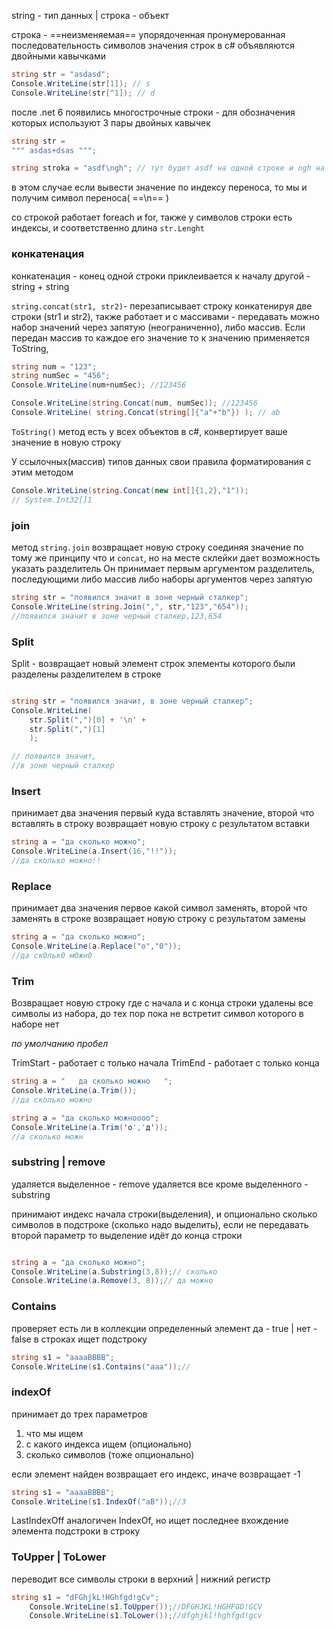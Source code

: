 string - тип данных | строка - объект 

строка - ==неизменяемая== упорядоченная пронумерованная последовательность символов
значения строк в c# объявляются двойными кавычками

```cs
string str = "asdasd";
Console.WriteLine(str[1]); // s
Console.WriteLine(str[^1]); // d

```

после .net 6 появились многострочные строки - для обозначения которых используют 3 пары двойных кавычек
```cs
string str = 
""" asdas+dsas """;

string stroka = "asdf\ngh"; // тут будет asdf на одной строке и ngh на другой
```
в этом случае если вывести значение по индексу переноса, то мы и получим символ переноса( ==\n== )

со строкой работает foreach и for, также у символов строки есть индексы, и соответственно длина `str.Lenght`
### конкатенация
конкатенация - конец одной строки приклеивается к началу другой - string + string

`string.concat(str1, str2)`- перезаписывает строку конкатенируя две строки (str1 и str2), также работает и с массивами - передавать можно набор значений через запятую (неограниченно), либо массив. Если передан массив то каждое его значение то к значению применяется ToString,

```cs
string num = "123";
string numSec = "456";
Console.WriteLine(num+numSec); //123456

Console.WriteLine(string.Сoncat(num, numSec)); //123456
Console.WriteLine( string.Сoncat(string[]{"a"+"b"}) ); // ab
```
 
 `ToString()` метод есть у всех объектов в c#, конвертирует ваше значение в новую строку
 
У ссылочных(массив) типов данных свои правила форматирования с этим методом
```cs
Console.WriteLine(string.Concat(new int[]{1,2},"1"));
// System.Int32[]1

```

###  join

метод `string.join` возвращает новую строку соединяя значение по тому же принципу что и `concat`, но на месте склейки дает возможность указать разделитель
Он принимает первым аргументом разделитель, последующими либо массив либо наборы аргументов через запятую
```cs
string str = "появился значит в зоне черный сталкер";
Console.WriteLine(string.Join(",", str,"123","654"));
//появился значит в зоне черный сталкер,123,654
```


### Split
Split - возвращает новый элемент строк элементы которого были разделены разделителем в строке
```cs

string str = "появился значит, в зоне черный сталкер";
Console.WriteLine(
    str.Split(",")[0] + '\n' +
    str.Split(",")[1]
    );

// появился значит,
//в зоне черный сталкер
```

### Insert

принимает два значения первый куда вставлять значение, второй что вставлять в строку 
возвращает новую строку с результатом вставки
```cs
string a = "да сколько можно";
Console.WriteLine(a.Insert(16,"!!"));
//да сколько можно!!
```

### Replace

принимает два значения первое какой символ заменять, второй что заменять в строке 
возвращает новую строку с результатом замены

```cs
string a = "да сколько можно";
Console.WriteLine(a.Replace("о","0"));
//да ск0льк0 м0жн0
```

### Trim

Возвращает новую строку где с начала и с конца строки удалены все символы из набора, до тех пор пока не встретит символ которого в наборе нет

*по умолчанию пробел*

TrimStart - работает с  только начала
TrimEnd - работает с только конца

```cs
string a = "   да сколько можно   ";
Console.WriteLine(a.Trim());
//да сколько можно

string a = "да сколько можноооо";
Console.WriteLine(a.Trim('о','д'));
//а сколько можн
```

### substring | remove 
 удаляется выделенное - remove
 удаляется все кроме выделенного - substring

принимают индекс начала строки(выделения), и опционально сколько символов в подстроке (сколько надо выделить), если не передавать второй параметр то выделение идёт до конца строки

```cs

string a = "да сколько можно";
Console.WriteLine(a.Substring(3,8));// сколько
Console.WriteLine(a.Remove(3, 8));// да можно
```

### Contains

проверяет есть ли в коллекции определенный элемент
да - true | нет - false
в строках ищет подстроку
```cs
string s1 = "aaaaBBBB";
Console.WriteLine(s1.Contains("aaa"));//
```
### indexOf 
принимает до трех параметров 
1) что мы ищем
2) с какого индекса ищем (опционально)
3) сколько символов (тоже опционально)

если элемент найден возвращает его индекс, иначе возвращает -1
```cs
string s1 = "aaaaBBBB";
Console.WriteLine(s1.IndexOf("aB"));//3
```


LastIndexOff аналогичен IndexOf, но ищет последнее вхождение элемента подcтроки в строку

### ToUpper | ToLower
переводит все символы строки в верхний | нижний регистр

```cs
string s1 = "dFGhjkL!HGhfgd!gCv";
	Console.WriteLine(s1.ToUpper());//DFGHJKL!HGHFGD!GCV
	Console.WriteLine(s1.ToLower());//dfghjkl!hghfgd!gcv
```


